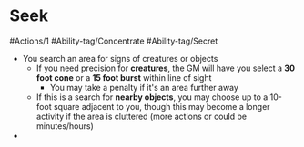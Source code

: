 # Seek

#Actions/1 
#Ability-tag/Concentrate #Ability-tag/Secret

* You search an area for signs of creatures or objects
	* If you need precision for **creatures**, the GM will have you select a **30 foot cone** or a **15 foot burst** within line of sight
		* You may take a penalty if it's an area further away
	* If this is a search for **nearby objects**, you may choose up to a 10-foot square adjacent to you, though this may become a longer activity if the area is cluttered (more actions or could be minutes/hours)
* 